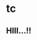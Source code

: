 # tc
<html>
  <head>
    <title>
      <h1>Hello TC</h1>
    </title>
  </head>
  <body>
    <h2>HIII...!!</h2>
  </body>
</html>
